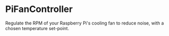 # PiFanController
Regulate the RPM of your Raspberry Pi's cooling fan to reduce noise, with a chosen temperature set-point.
